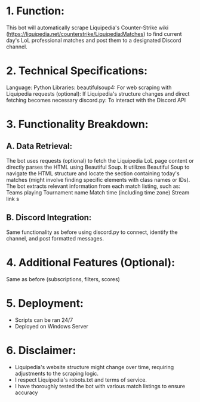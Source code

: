 # 1. Function:

This bot will automatically scrape Liquipedia's Counter-Strike wiki (https://liquipedia.net/counterstrike/Liquipedia:Matches) to find current day's LoL professional matches and post them to a designated Discord channel.

# 2. Technical Specifications:

Language: Python
Libraries:
beautifulsoup4: For web scraping with Liquipedia
requests (optional): If Liquipedia's structure changes and direct fetching becomes necessary
discord.py: To interact with the Discord API

# 3. Functionality Breakdown:

## A. Data Retrieval:

The bot uses requests (optional) to fetch the Liquipedia LoL page content or directly parses the HTML using Beautiful Soup.
It utilizes Beautiful Soup to navigate the HTML structure and locate the section containing today's matches (might involve finding specific elements with class names or IDs).
The bot extracts relevant information from each match listing, such as:
Teams playing
Tournament name
Match time (including time zone)
Stream link s

## B. Discord Integration:

Same functionality as before using discord.py to connect, identify the channel, and post formatted messages.

# 4. Additional Features (Optional):

Same as before (subscriptions, filters, scores)

# 5. Deployment:

- Scripts can be ran 24/7
- Deployed on Windows Server

# 6. Disclaimer:

* Liquipedia's website structure might change over time, requiring adjustments to the scraping logic.
* I respect Liquipedia's robots.txt and terms of service.
* I have thoroughly tested the bot with various match listings to ensure accuracy
